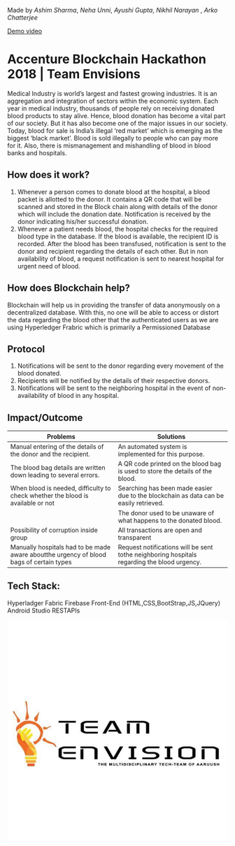Made by _Ashim Sharma_, _Neha Unni_, _Ayushi Gupta_, _Nikhil Narayan_ , _Arko Chatterjee_

[Demo video](https://www.youtube.com/watch?v=YnKUQUzhpls&feature=youtu.be)<br>

# Accenture Blockchain Hackathon 2018 | Team Envisions

Medical Industry is world’s largest and fastest growing industries. It is an aggregation and integration of
sectors within the economic system. Each year in medical industry, thousands of people rely on
receiving donated blood products to stay alive. Hence, blood donation has become a vital part of our
society. But it has also become one of the major issues in our society. Today, blood for sale is India’s
illegal ‘red market’ which is emerging as the biggest ‘black market’. Blood is sold illegally to people who
can pay more for it. Also, there is mismanagement and mishandling of blood in blood banks and
hospitals.

## How does it work?
1. Whenever a person comes to donate blood at the hospital, a blood packet is allotted to the
donor. It contains a QR code that will be scanned and stored in the Block chain along with
details of the donor which will include the donation date. Notification is received by the donor
indicating his/her successful donation.
2. Whenever a patient needs blood, the hospital checks for the required blood type in the
database. If the blood is available, the recipient ID is recorded. After the blood has been
transfused, notification is sent to the donor and recipient regarding the details of each other.
But in non availability of blood, a request notification is sent to nearest hospital for urgent need
of blood.

## How does Blockchain help?
Blockchain will help us in providing the transfer of data anonymously on a decentralized database. With
this, no one will be able to access or distort the data regarding the blood other that the authenticated
users as we are using Hyperledger Frabric which is primarily a Permissioned Database

## Protocol
1. Notifications will be sent to the donor regarding every movement of the blood donated.
2. Recipients will be notified by the details of their respective donors.
3. Notifications will be sent to the neighboring hospital in the event of non-availability of blood
in any hospital.

## Impact/Outcome

| Problems | Solutions |
| --- | --- |
| Manual entering of the details of the donor and the recipient.| An automated system is implemented for this purpose. |
| The blood bag details are written down leading to several errors. | A QR code printed on the blood bag is used to store the details of the blood. |
| When blood is needed, difficulty to check whether the blood is available or not | Searching has been made easier due to the blockchain as data can be easily retrieved.|
|  | The donor used to be unaware of what happens to the donated blood.|                                         | Notification makes the donor aware of what happens to the donated blood. |
| Possibility of corruption inside group | All transactions are open and transparent |
| Manually hospitals had to be made aware aboutthe urgency of blood bags of certain types | Request notifications will be sent tothe neighboring hospitals regarding the blood urgency.|


## Tech Stack: 
Hyperladger Fabric
Firebase
Front-End (HTML,CSS,BootStrap,JS,JQuery)
Android Studio
RESTAPIs

![Alt Text](https://github.com/arkochatterjee/BloodBully/blob/master/src/logo.jpeg)
